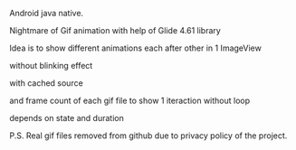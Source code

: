 Android java native.

Nightmare of Gif animation with help of Glide 4.61 library

Idea is to show different animations each after other in 1 ImageView

without blinking effect

with cached source

and frame count of each gif file to show 1 iteraction without loop

depends on state and duration

P.S. Real gif files removed from github due to privacy policy of the project.
